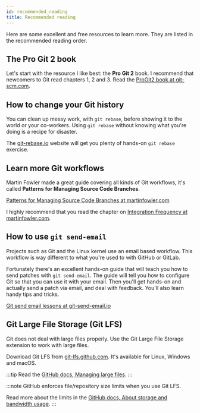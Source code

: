 ```yaml
---
id: recommended_reading
title: Recommended reading
---
```


Here are some excellent and free resources to learn more.
They are listed in the recommended reading order.

## The Pro Git 2 book

Let's start with the resource I like best: the **Pro Git 2** book.
I recommend that newcomers to Git read chapters 1, 2 and 3.
Read the [ProGit2 book at git-scm.com](https://git-scm.com/book/en/v2).

## How to change your Git history

You can clean up messy work, with `git rebase`, before showing it to the world or your co-workers.
Using `git rebase` without knowing what you're doing is a recipe for disaster.

The [git-rebase.io](https://git-rebase.io/) website will get you plenty of hands-on `git rebase` exercise.

## Learn more Git workflows

Martin Fowler made a great guide covering all kinds of Git workflows, it's called **Patterns for Managing Source Code Branches**.

[Patterns for Managing Source Code Branches at martinfowler.com](https://martinfowler.com/articles/branching-patterns.html#integration-frequency)

I highly recommend that you read the chapter on [Integration Frequency at martinfowler.com](https://martinfowler.com/articles/branching-patterns.html#integration-frequency).

## How to use `git send-email`

Projects such as Git and the Linux kernel use an email based workflow.
This workflow is way different to what you're used to with GitHub or GitLab.

Fortunately there's an excellent hands-on guide that will teach you how to send patches with `git send-email`.
The guide will tell you how to configure Git so that you can use it with your email.
Then you'll get hands-on and actually send a patch via email, and deal with feedback.
You'll also learn handy tips and tricks.

[Git send email lessons at git-send-email.io](https://git-send-email.io/)

## Git Large File Storage (Git LFS)

Git does not deal with large files properly.
Use the Git Large File Storage extension to work with large files.

Download Git LFS from [git-lfs.github.com](https://git-lfs.github.com/).
It's available for Linux, Windows and macOS.

:::tip
Read the [GitHub docs, Managing large files](https://docs.github.com/en/free-pro-team@latest/github/managing-large-files).
:::

:::note
GitHub enforces file/repository size limits when you use Git LFS.

Read more about the limits in the [GitHub docs, About storage and bandwidth usage](https://docs.github.com/en/free-pro-team@latest/github/managing-large-files/about-storage-and-bandwidth-usage).
:::
